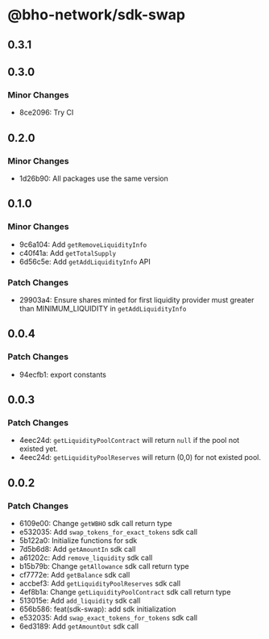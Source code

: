 # @bho-network/sdk-swap

## 0.3.1

## 0.3.0

### Minor Changes

- 8ce2096: Try CI

## 0.2.0

### Minor Changes

- 1d26b90: All packages use the same version

## 0.1.0

### Minor Changes

- 9c6a104: Add `getRemoveLiquidityInfo`
- c40f41a: Add `getTotalSupply`
- 6d56c5e: Add `getAddLiquidityInfo` API

### Patch Changes

- 29903a4: Ensure shares minted for first liquidity provider must greater than MINIMUM_LIQUIDITY in `getAddLiquidityInfo`

## 0.0.4

### Patch Changes

- 94ecfb1: export constants

## 0.0.3

### Patch Changes

- 4eec24d: `getLiquidityPoolContract` will return `null` if the pool not existed yet.
- 4eec24d: `getLiquidityPoolReserves` will return (0,0) for not existed pool.

## 0.0.2

### Patch Changes

- 6109e00: Change `getWBHO` sdk call return type
- e532035: Add `swap_tokens_for_exact_tokens` sdk call
- 5b122a0: Initialize functions for sdk
- 7d5b6d8: Add `getAmountIn` sdk call
- a61202c: Add `remove_liquidity` sdk call
- b15b79b: Change `getAllowance` sdk call return type
- cf7772e: Add `getBalance` sdk call
- accbef3: Add `getLiquidityPoolReserves` sdk call
- 4ef8b1a: Change `getLiquidityPoolContract` sdk call return type
- 513015e: Add `add_liquidity` sdk call
- 656b586: feat(sdk-swap): add sdk initialization
- e532035: Add `swap_exact_tokens_for_tokens` sdk call
- 6ed3189: Add `getAmountOut` sdk call
